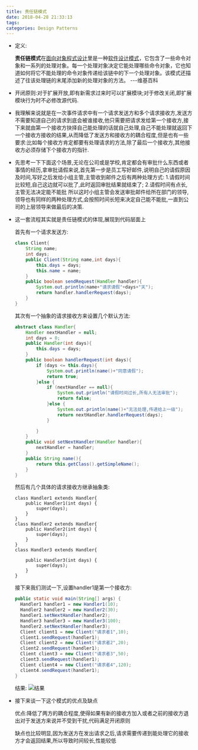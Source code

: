 ```yaml
---
title: 责任链模式
date: 2018-04-28 21:33:13
tags:
categories: Design Patterns
---
```


- 定义:

  **责任链模式**在[面向对象程式设计](https://zh.wikipedia.org/wiki/%E7%89%A9%E4%BB%B6%E5%B0%8E%E5%90%91%E7%A8%8B%E5%BC%8F%E8%A8%AD%E8%A8%88)里是一种[软件设计模式](https://zh.wikipedia.org/wiki/%E8%BD%AF%E4%BB%B6%E8%AE%BE%E8%AE%A1%E6%A8%A1%E5%BC%8F)，它包含了一些命令对象和一系列的处理对象。每一个处理对象决定它能处理哪些命令对象，它也知道如何将它不能处理的命令对象传递给该链中的下一个处理对象。该模式还描述了往该处理链的末尾添加新的处理对象的方法。       ---维基百科

  <!--more-->

- 开闭原则:对于扩展开放,即有新需求过来时可以扩展模块;对于修改关闭,即扩展模块行为时不必修改源代码.

- 我理解来说就是在一次事件请求中有一个请求发送方和多个请求接收方,发送方不需要知道自己的请求到底会被谁接收,他只需要把请求发给第一个接收方,接下来就由第一个接收方抉择自己能处理的话就自己处理,自己不能处理就返回下一个接收方接收的结果,从而降低了发送方和接收方的耦合程度,但是也有一些要求:比如每个接收方肯定都要有处理请求的方法,除了最后一个接收方,其他接收方必须存储下个接收方的指针.

- 先思考一下下面这个场景,无论在公司或是学校,肯定都会有审批什么东西或者事情的经历,拿审批请假来说,首先第一步是员工写好邮件,说明自己的请假原因及时间,写好之后发给小组主管,主管收到邮件之后有两种处理方式:
  1.请假时间比较短,自己这边就可以批了,此时返回审批结果就结束了;
  2.请假时间有点长,主管无法决定能不能批
  所以这时小组主管会发送审批邮件给所在部门的领导,领导也有同样的两种处理方式,会按照时间长短来决定自己能不能批,一直到公司的上层领导来做最后的决策.

- 这一套流程其实就是责任链模式的体现,展现到代码层面上

  首先有一个请求发送方:

  ```java
  class Client{
      String name;
      int days;
      public Client(String name,int days){
          this.days = days;
          this.name = name;
      }
      public boolean sendRequest(Handler handler){
          System.out.println(name+"请求请假"+days+"天");
          return handler.handlerRequest(days);
      }
  }
  ```
  其次有一个抽象的请求接收方来设置几个默认方法:

  ```java
  abstract class Handler{
      Handler nextHandler = null;
      int days = 0;
      public Handler(int days){
          this.days = days;
      }
      public boolean handlerRequest(int days){
          if (days <= this.days){
              System.out.println(name()+"同意请假");
              return true;
          }else {
              if (nextHandler == null){
                  System.out.println("请假时间过长,所有人无法审批");
                  return false;
              }else {
                  System.out.println(name()+"无法处理,传递给上一级");
                  return nextHandler.handlerRequest(days);
              }

          }
      }
      public void setNextHandler(Handler handler){
          nextHandler = handler;
      }
      public String name(){
          return this.getClass().getSimpleName();
      }
  }
  ```
  然后有几个具体的请求接收方继承抽象类:

  ```
  class Handler1 extends Handler{
      public Handler1(int days) {
          super(days);
      }
  }
  class Handler2 extends Handler{
      public Handler2(int days) {
          super(days);
      }
  }
  class Handler3 extends Handler{

      public Handler3(int days) {
          super(days);
      }
  }
  ```

  接下来我们测试一下,设置handler1是第一个接收方:

  ```java
  public static void main(String[] args) {
    Handler1 handler1 = new Handler1(10);
    Handler2 handler2 = new Handler2(30);
    handler1.setNextHandler(handler2);
    Handler3 handler3 = new Handler3(100);
    handler2.setNextHandler(handler3);
    Client client1 = new Client("请求者1",10);
    client1.sendRequest(handler1);
    Client client2 = new Client("请求者2",20);
    client2.sendRequest(handler1);
    Client client3 = new Client("请求者3",50);
    client3.sendRequest(handler1);
    Client client4 = new Client("请求者4",120);
    client4.sendRequest(handler1);
  }
  ```
    结果:
  ![结果](http://upload-images.jianshu.io/upload_images/1890983-d20fb166b39277ae.png?imageMogr2/auto-orient/strip%7CimageView2/2/w/1240)

- 接下来谈一下这个模式的优点及缺点

  优点:降低了两方的耦合程度,使得如果有新的接收方加入或者之前的接收方退出对于发送方来说并不受到干扰,代码满足开闭原则

  缺点也比较明显,因为发送方在发出请求之后,请求需要传递到能处理它的接收方才会返回结果,所以导致时间较长,性能较低